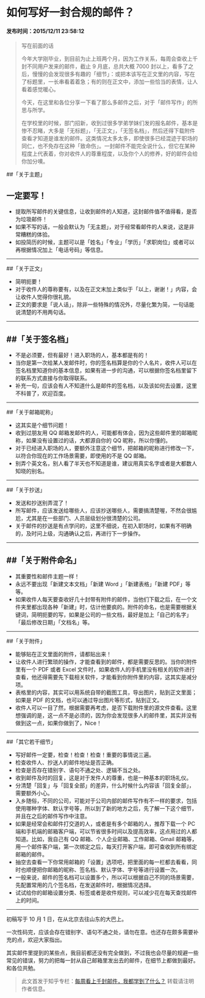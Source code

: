 如何写好一封合规的邮件？
===

#### 发布时间：2015/12/11 23:58:12 


> 写在前面的话
> 
> 今年大学刚毕业，到目前为止上班两个月，因为工作关系，每周会查收上千封不同用户发来的邮件，截止 9 月底，总共大概 7000 封以上，看多了之后，慢慢的会发现很多有趣的「细节」：或把本该写在正文里的内容，写在了标题里，一长串看着着急；有的则在正文中，添加一些恰当的表情，让人看着感觉暖心。
> 
> 今天，在这里和各位分享一下看了那么多邮件之后，对于「邮件写作」的所思与所学。
> 
> 在学校里的时候，部门招新，收到过很多学弟学妹们发的报名邮件，基本是惨不忍睹，大多是「无标题」，「无正文」，「无签名档」，然后还得下载附件查看才知道是谁发的邮件。这类情况太多太多，即使很多已经混迹于职场的同仁，也不免存在这种「致命伤」。一封邮件不能完全说什么，但它在某种程度上代表着，你对收件人的尊重程度，以及你个人的修养，好的邮件会给你加分噢。

##「关于主题」

一定要写！
- 
- 提取所写邮件的关键信息，让收到邮件的人知道，这封邮件值不值得看，是否为垃圾邮件！
- 如果不写的话，一般会默认为「无主题」，对于经常看邮件的人来说，这是非常糟糕的体验。
- 如投简历的时候，主题可以是「姓名」「专业」「学历」「求职岗位」或者可以再根据情况加上「电话号码」等信息。


----------

##「关于正文」

- 简明扼要！
- 对于收件人的尊称要有，以及在正文末加上类似于「以上，谢谢！」内容，会让收件人觉得你很礼貌。
- 正文的要求是「说人话」，除非一些特殊的情况外，尽量化繁为简，一句话能说清楚的不用两句话。


----------

##「关于签名档」
- 
- 不是必须要，但有最好！进入职场的人，基本都是有的！
- 当你是第一次给某人发邮件时，你的签名档算是你的个人名片，收件人可以在签名档里知道你的基本信息，如果有进一步的沟通，可以根据你签名档里留下的联系方式直接与你取得联系。
- 补充一句，应该会有人不知道什么是邮件的签名档，以及该如何去设置，这里不科普了，欢迎百度。


----------

##「关于邮箱昵称」

- 这其实是个细节问题！
- 收到过朋友用 QQ 邮箱发邮件的人，可能都有体会，因为这些邮件里的邮箱昵称，如果没有设置过的话，大都源自你的 QQ 昵称，所以你懂的。
- 对于已经进入职场的人，要额外注意这个细节，把邮箱的昵称进行修改一下，以符合你现在的工作场景需要，即使用的不是 QQ 邮箱。
- 别弄个英文名，别人看了半天也不知道是谁，建议用真实名字或者是大都数人知晓的别名。


----------

##「关于抄送」

- 发送和抄送别弄混了！
- 所写邮件，应该发送给哪些人，应该抄送哪些人，需要搞清楚喔，不然会很尴尬，尤其是在一些部门、人员层级划分很清楚的公司。
- 关于邮件的抄送是有点学问的，这里不细说，在初入职场时，如果有不明确的，及时问上级，沟通确认之后，再进行下一步操作。


----------

##「关于附件命名」
- 
- 其重要性和邮件主题一样！
- 永远不要出现「新建文本文档」「新建 Word 」「新建表格」「新建 PDF」等等。
- 如果收件人每天要查收好几十封带有附件的邮件，当他们下载之后，在一个文件夹里都出现各种「新建」时，估计他要疯的。附件的命名，也是需要根据关键词，简明扼要的写，如果是公司的一些文档，最好是加上「自己的名字」「最后修改日期」「文档名」等。


----------

##「关于附件」

- 能够贴在正文里面的附件，请都贴出来！
- 让收件人进行繁琐的操作，才能查看到的邮件，都是需要反思的。当你的附件里有一个 PDF 或者 Excel 文件时，如果收件人的手机里没有相关的软件进行查看，他还得需要先下载相关软件，才能看到你附件里的内容，这其实是减分项。
- 表格里的内容，其实可以用系统自带的截图工具，导出图片，贴到正文里面；如果是 PDF 的文档，也可以通过导出图片等形式，贴到正文。
- 收件人可以一目了然，根据需要再考虑，是否下载附件里的源文件查看。这里想强调的是，这一点不是必须的，因为你会发现很多人的邮件里，其实并没有做到这一点，如果你做到了，Nice！


----------

##「其它若干细节」

- 写好邮件一定要，检查！检查！检查！重要的事情说三遍。
- 检查收件人、抄送人的邮件地址是否正确。
- 检查是否存在错别字、语句不通之处、逻辑不当之处。
- 收到邮件及时的回复，这是对于发件人的尊重，也是一种基本的职场礼仪。
- 分清楚「回复」与「回复全部」的差异，什么时候什么内容该「回复全部」，需要额外小心。
- 入乡随俗，不同的公司，可能对于公司内部的邮件写作有不一样的要求，包括使用哪种字体、默认字号等，所以到了新的地方之后，先了解一下这个细节，并且在之后的邮件写作中注意。
- 如果是经常会和邮件打交道的人，或者是有多个邮箱的人，推荐下载一个 PC 端和手机端的邮箱客户端，可以节省很多时间以及提高效率，这点用过的人都知道。比如，我自己有 QQ 邮箱、个人企业邮箱、工作邮箱、Gmail 邮箱等，用一个邮件客户端，第一次绑定之后，每天打开客户端，即可查收到所有绑定邮箱的邮件。
- 抽空去查看一下你常用邮箱的「设置」选项吧，把里面的每一栏都去看看，同时也顺便把你邮箱的昵称、签名档、默认字体、字号等进行设置一次。
- 一般来说，邮件的签名档可以设置多个，所以可以根据自己不同的场景需要，先配置常用的几个签名档，在发送邮件时，根据情况选择。
- 试试给你的邮箱设置分类、标签或者是收件规则，可以减少花在每天查找邮件上的时间。


----------

初稿写于 10 月 1 日，在从北京去往山东的大巴上。

一次性码完，应该会存在错别字、语句不通之处，请勿在意。也还存在颇多需要补充的点，欢迎大家指出。

其实邮件里提到的某些点，我目前都还没有完全做到，不过我也会尽量的规避一些常见的错误，努力的把每一封从自己邮箱里发出去的邮件，在细节上都做到最好。和各位共勉。


> 
> 此文首发于知乎专栏：[每周看上千封邮件，我都学到了什么？](http://zhuanlan.zhihu.com/xiaxiaozheng/20248221)
> 转载请注明作者信息。